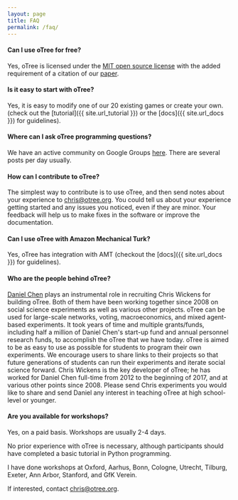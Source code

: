 ```yaml
---
layout: page
title: FAQ
permalink: /faq/
---
```


#### Can I use oTree for free?

Yes, oTree is licensed under the
<a href="http://opensource.org/licenses/MIT" target="_blank">MIT open source license</a>
with the added requirement of a citation of our
[paper](http://dx.doi.org/10.1016/j.jbef.2015.12.001).

#### Is it easy to start with oTree?

Yes, it is easy to modify one of our 20 existing games or create your own.
(check out the [tutorial]({{ site.url_tutorial }}) or the [docs]({{ site.url_docs }}) for guidelines).

#### Where can I ask oTree programming questions?

We have an active community on Google Groups
[here](https://groups.google.com/forum/#!forum/otree).
There are several posts per day usually.

#### How can I contribute to oTree?

The simplest way to contribute is to use oTree,
and then send notes about your experience to chris@otree.org.
You could tell us about your experience getting started and any issues you noticed,
even if they are minor.
Your feedback will help us to make fixes in the software or improve the documentation.

#### Can I use oTree with Amazon Mechanical Turk?

Yes, oTree has integration with AMT
(checkout the [docs]({{ site.url_docs }}) for guidelines).

#### Who are the people behind oTree?

[Daniel Chen](http://users.nber.org/~dlchen/)
plays an instrumental role in recruiting Chris Wickens for building oTree.
Both of them have been working together since 2008 on social science experiments
as well as various other projects.
oTree can be used for large-scale networks, voting, macroeconomics, and mixed agent-based experiments.
It took years of time and multiple grants/funds,
including half a million of Daniel Chen's start-up fund and annual personnel research funds,
to accomplish the oTree that we have today.
oTree is aimed to be as easy to use as possible for students to program their own experiments.
We encourage users to share links to their projects so that future generations of students
can run their experiments and iterate social science forward.
Chris Wickens is the key developer of oTree;
he has worked for Daniel Chen full-time from 2012 to the beginning of 2017,
and at various other points since 2008.
Please send Chris experiments you would like to share and send Daniel any interest in teaching oTree at high school-level or younger.

#### Are you available for workshops?

Yes, on a paid basis.
Workshops are usually 2-4 days.

No prior experience with oTree is necessary, although participants
should have completed a basic tutorial in Python programming.

I have done workshops at Oxford, Aarhus, Bonn, Cologne, Utrecht, Tilburg,
Exeter, Ann Arbor, Stanford, and GfK Verein.

If interested, contact chris@otree.org.
